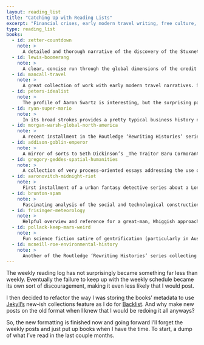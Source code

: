 ```yaml
---
layout: reading_list
title: "Catching Up with Reading Lists"
excerpt: "Financial crises, early modern travel writing, free culture, fantasy and sci-fi, etc. all in a big catchup of cataloging my recent reading"
type: reading_list
books:
  - id: zetter-countdown
    note: >
      A detailed and thorough narrative of the discovery of the Stuxnet worm, a probably U.S.-Israeli-designed weapon targeting the Iranian nuclear program, and the identification of its designed purposed and its creators. Less interesting on the theoretical consequences of the development of cyberweapons, but the mechanics of the investigative process are very well rendered. Zetter strikes a great balance in pitching the technical content to a casual reader without being so limited as to be misleading.
  - id: lewis-boomerang
    note: >
      A clear, concise run through the global dimensions of the credit bubbles—Iceland, Greece, Germany, etc.—of the 2000s that ends with a bleak portrait of the consequences of the financial crisis in the U.S.
  - id: mancall-travel
    note: >
      A great collection of work with early modern travel narratives. Some very specific stuff that will be mostly of interest to narrow fields of experts, but all of the essays have some useful analytical tools that can be used generally, particularly Joan-Pau Rubiés’s “Travel-Writing and Humanistic Culture”.
  - id: peters-idealist
    note: >
      The profile of Aaron Swartz is interesting, but the surprising part of this book (and what I think makes it most successful) is the construction of the historical context for copyright and free culture in U.S. intellectual and publishing culture from the early nineteenth century. I did not expect the first third or so of a book on the Swartz to cover Webster’s dictionary and early twentieth-century sheet music publishers, but it was an effective lens.
  - id: ryan-super-mario
    note: >
      In its broad strokes provides a pretty typical business history narrative centered on key individuals and corporate competition, but provides an interesting additional layer of using the cultural currency of the Mario character as a lens to track Nintendo’s successes. Ryan doesn’t employ this lens throughout, but the book is at its strongest where he does.
  - id: morgan-warsh-global-north-america
    note: >
      A recent installment in the Routledge ‘Rewriting Histories’ series geared at collecting articles published elsewhere to introduce new historiographical trends. It may be my background at Texas where we addressed ‘Atlantic history’ in a broader context than its narrowest Anglo-American expression, but I wish this were more ‘global’. I had anticipated finding some good shortcuts into getting myself further up to speed on the Pacific, but the focus here is more on bringing Africa and the Iberian empires into the Atlantic paradigm. The material chosen to do that work has been chosen well; it’s just not what I needed personally.
  - id: addison-goblin-emperor
    note: >
      A mirror of sorts to Seth Dickinson’s _The Traitor Baru Cormorant_. Both explore the dynamics of imperial-scale political maneuvering, but where Dickinson’s portrayal was relatively bloodless and focused on the mechanics of power, Addison’s story is above all a character study of a young person coming of age under pressure. I came to this based on strong recommendations from several participants on [The Incomparable](http://theincomparable.com), and their enthusiasm clearly derived from Addison’s representation of race and gender. I found that less remarkable than they seem to have, but I am also less steeped in the fantasy fiction context, so I may not understand the full extent to which this work departs from the norm.
  - id: gregory-geddes-spatial-humanities
    note: >
      A collection of very process-oriented essays addressing the use of GIS and mapping in spatial history. Of particular interest to me was the essay by Ruth Mostern and Elijah Meeks on building the Song Dynasty Gazetteer.
  - id: aaronovitch-midnight-riot
    note: >
      First installment of a urban fantasy detective series about a London police inspector who joins a shadowy alternative division dedicated to supernatural policing. Rests on a cool conceit of London being governed by rival families of river gods representing older Anglo-Saxon heritage and newer immigrant arrivals. Recommended on the [To Be Read](http://tinyletter.com/tbr) newsletter. I’ll read more of them.
  - id: brunton-spam
    note: >
      Fascinating analysis of the social and technological construction of spam from the earliest listservs to the contemporary web. A particularly insight is Brunton’s juxtaposition of the trajectory of defintions of spam with the trajectory of ‘legitimate’ online communication and community from early ad hoc organization to the hyper-commercialized and -centralized present. Spam began as essentially anti-social or perhaps unethical behavior performed by members of a community to be managed by that community and has been gradually pushed further to the margins until it has become a thoroughly criminalized behavior pursued by a relatively small group of outsiders.
  - id: frisinger-meteorology
    note: >
      Helpful overview and reference for a great-man, Whiggish approach to the development of scientific meteorology, but limited analytical interest.
  - id: pollack-keep-mars-weird
    note: >
      Fun science fiction satire of gentrification (particularly in Austin, TX); well-suited to quashing regrets about having to move away. I originally had a difficult time getting into the swing of things, perhaps the bones of its original serial release for Kindle that kept me from picking up momentum. That said, once I was into it, I sped through things.
  - id: mcneill-roe-environmental-history
    note: >
      Another of the Routledge ‘Rewriting Histories’ series collecting articles published elsewhere. Does a good job of introducing the different threads of environmental history: histories of the environment as a historical actor, context, and stage; histories of human ideas about the environment and their relationship to it; and histories of environmental activism.
---
```

The weekly reading log has not surprisingly became something far less than weekly. Eventually the failure to keep up with the weekly schedule became its own sort of discouragement, making it even less likely that I would post.

I then decided to refactor the way I was storing the books’ metadata to use [Jekyll’s](http://jekyllrb.com) new-ish collections feature as I do for [Backlist](http://backlist.cc). And why make new posts on the old format when I knew that I would be redoing it all anyways?

So, the new formatting is finished now and going forward I’ll forget the weekly posts and just put up books when I have the time. To start, a dump of what I’ve read in the last couple months.
